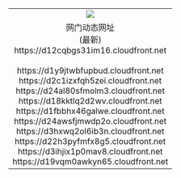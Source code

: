 ﻿<table>
  <tr></tr>
  <tr><td colspan=2 align=center><img src="https://d12cqbgs31im16.cloudfront.net/Up/oGate.jpg" /></td></tr>
  <tr><td colspan=2 align=center>网门动态网址<br/>(最新)
<br>https://d12cqbgs31im16.cloudfront.net
<br/>
<br>https://d1y9jtwbfupbud.cloudfront.net
<br>https://d2c1izxfqh5zei.cloudfront.net
<br>https://d24al80sfmolm3.cloudfront.net
<br>https://d18kktlq2d2wv.cloudfront.net
<br>https://d1fbbhx46galwe.cloudfront.net
<br>https://d24awsfjmwdp2o.cloudfront.net
<br>https://d3hxwq2ol6ib3n.cloudfront.net
<br>https://d22h3pyfmfx8g5.cloudfront.net
<br>https://d3ihjix1p0mav8.cloudfront.net
<br>https://d19vqm0awkyn65.cloudfront.net
    </td>
  </tr>
</table>
